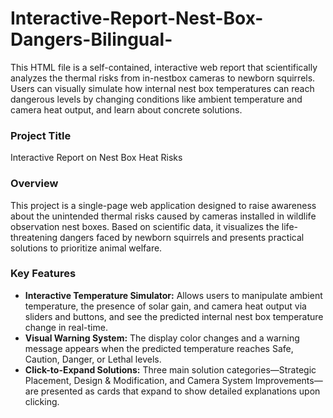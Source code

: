 # Interactive-Report-Nest-Box-Dangers-Bilingual-
This HTML file is a self-contained, interactive web report that scientifically analyzes the thermal risks from in-nestbox cameras to newborn squirrels. Users can visually simulate how internal nest box temperatures can reach dangerous levels by changing conditions like ambient temperature and camera heat output, and learn about concrete solutions.

### **Project Title**
Interactive Report on Nest Box Heat Risks

### **Overview**
This project is a single-page web application designed to raise awareness about the unintended thermal risks caused by cameras installed in wildlife observation nest boxes. Based on scientific data, it visualizes the life-threatening dangers faced by newborn squirrels and presents practical solutions to prioritize animal welfare.

### **Key Features**
* **Interactive Temperature Simulator:** Allows users to manipulate ambient temperature, the presence of solar gain, and camera heat output via sliders and buttons, and see the predicted internal nest box temperature change in real-time.
* **Visual Warning System:** The display color changes and a warning message appears when the predicted temperature reaches Safe, Caution, Danger, or Lethal levels.
* **Click-to-Expand Solutions:** Three main solution categories—Strategic Placement, Design & Modification, and Camera System Improvements—are presented as cards that expand to show detailed explanations upon clicking.
